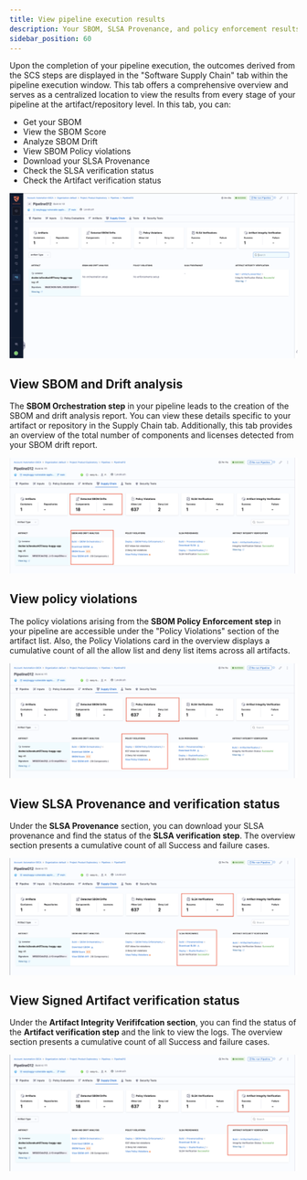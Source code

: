 ```yaml
---
title: View pipeline execution results
description: Your SBOM, SLSA Provenance, and policy enforcement results are stored in Harness.
sidebar_position: 60
---
```


Upon the completion of your pipeline execution, the outcomes derived from the SCS steps are displayed in the "Software Supply Chain" tab within the pipeline execution window. This tab offers a comprehensive overview and serves as a centralized location to view the results from every stage of your pipeline at the artifact/repository level. In this tab, you can:



* Get your SBOM
* View the SBOM Score
* Analyze SBOM Drift
* View SBOM Policy violations
* Download your SLSA Provenance
* Check the SLSA verification status
* Check the Artifact verification status



![Pipeline Execution Results](./static/pipeine-execution-results.png)


## View SBOM and Drift analysis

The **SBOM Orchestration step** in your pipeline leads to the creation of the SBOM and drift analysis report. You can view these details specific to your artifact or repository in the Supply Chain tab. Additionally, this tab provides an overview of the total number of components and licenses detected from your SBOM drift report.



![SBOM Orchestration details](./static/scs-sbom-drift.png "SBOM Orchestration details")



## View policy violations

The policy violations arising from the **SBOM Policy Enforcement step** in your pipeline are accessible under  the "Policy Violations" section of the artifact list. Also, the Policy Violations card in the overview displays a cumulative count of all the allow list and deny list items across all artifacts.


![SBOM Policy Enforcement details](./static/scs-policy-violation.png "SBOM Policy Enforcement details")



## View SLSA Provenance and verification status

Under the **SLSA Provenance** section, you can download your SLSA provenance and find the status of the **SLSA verification step**. The overview section presents a cumulative count of all Success and failure cases.


![SLSA provenance and verification](./static/scs-slsa-verification.png "SLSA provenance and verification")


## View Signed Artifact verification status

Under the **Artifact Integrity Verififcation section**, you can find the status of the **Artifact verification step** and the link to view the logs. The overview section presents a cumulative count of all Success and failure cases.

![Artifact Verification](./static/scs-verification-tab.png "Artifact verification")